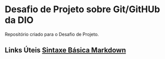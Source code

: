 # Desafio de Projeto sobre Git/GitHUb da DIO
Repositório criado para o Desafio de Projeto.

## Links Úteis [Sintaxe Básica Markdown](https://www.markdownguide.org/basic-syntax/)
